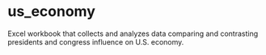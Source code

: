 # us_economy
Excel workbook that collects and analyzes data comparing and contrasting presidents and congress influence on U.S. economy.
